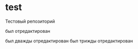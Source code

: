 test
====

Тестовый репозиторий

был отредактирован

был дважды отредактирован
был трижды отредактирован
